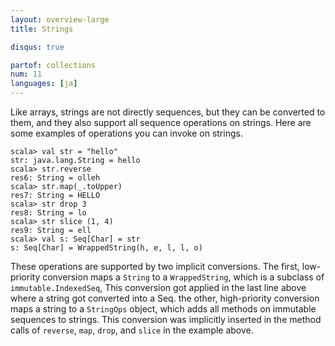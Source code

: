 ```yaml
---
layout: overview-large
title: Strings

disqus: true

partof: collections
num: 11
languages: [ja]
---
```


Like arrays, strings are not directly sequences, but they can be converted to them, and they also support all sequence operations on strings. Here are some examples of operations you can invoke on strings.

    scala> val str = "hello"
    str: java.lang.String = hello
    scala> str.reverse
    res6: String = olleh
    scala> str.map(_.toUpper)
    res7: String = HELLO
    scala> str drop 3 
    res8: String = lo
    scala> str slice (1, 4)
    res9: String = ell
    scala> val s: Seq[Char] = str
    s: Seq[Char] = WrappedString(h, e, l, l, o)

These operations are supported by two implicit conversions. The first, low-priority conversion maps a `String` to a `WrappedString`, which is a subclass of `immutable.IndexedSeq`, This conversion got applied in the last line above where a string got converted into a Seq. the other, high-priority conversion maps a string to a `StringOps` object, which adds all methods on immutable sequences to strings. This conversion was implicitly inserted in the method calls of `reverse`, `map`, `drop`, and `slice` in the example above.